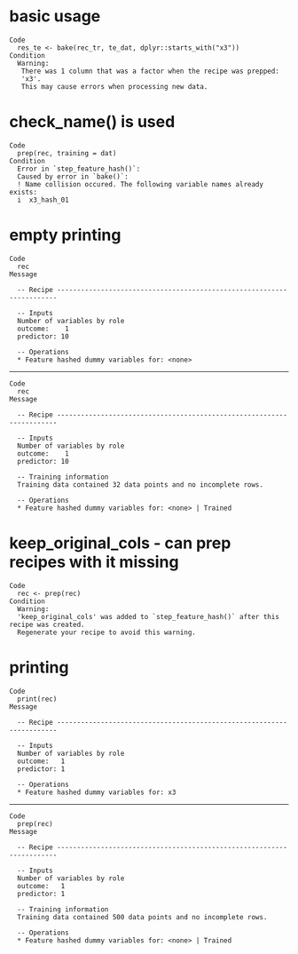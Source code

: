 # basic usage

    Code
      res_te <- bake(rec_tr, te_dat, dplyr::starts_with("x3"))
    Condition
      Warning:
       There was 1 column that was a factor when the recipe was prepped:
       'x3'.
       This may cause errors when processing new data.

# check_name() is used

    Code
      prep(rec, training = dat)
    Condition
      Error in `step_feature_hash()`:
      Caused by error in `bake()`:
      ! Name collision occured. The following variable names already exists:
      i  x3_hash_01

# empty printing

    Code
      rec
    Message
      
      -- Recipe ----------------------------------------------------------------------
      
      -- Inputs 
      Number of variables by role
      outcome:    1
      predictor: 10
      
      -- Operations 
      * Feature hashed dummy variables for: <none>

---

    Code
      rec
    Message
      
      -- Recipe ----------------------------------------------------------------------
      
      -- Inputs 
      Number of variables by role
      outcome:    1
      predictor: 10
      
      -- Training information 
      Training data contained 32 data points and no incomplete rows.
      
      -- Operations 
      * Feature hashed dummy variables for: <none> | Trained

# keep_original_cols - can prep recipes with it missing

    Code
      rec <- prep(rec)
    Condition
      Warning:
      'keep_original_cols' was added to `step_feature_hash()` after this recipe was created.
      Regenerate your recipe to avoid this warning.

# printing

    Code
      print(rec)
    Message
      
      -- Recipe ----------------------------------------------------------------------
      
      -- Inputs 
      Number of variables by role
      outcome:   1
      predictor: 1
      
      -- Operations 
      * Feature hashed dummy variables for: x3

---

    Code
      prep(rec)
    Message
      
      -- Recipe ----------------------------------------------------------------------
      
      -- Inputs 
      Number of variables by role
      outcome:   1
      predictor: 1
      
      -- Training information 
      Training data contained 500 data points and no incomplete rows.
      
      -- Operations 
      * Feature hashed dummy variables for: <none> | Trained

